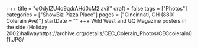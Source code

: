 +++
title = "oOdylZU4o9qdrAHd0cM2.avif"
draft = false
tags = ["Photos"]
categories = ["ShowBiz Pizza Place"]
pages = ["Cincinnati, OH (8801 Colerain Ave)"]
startDate = ""
+++
Wild West and GQ Magazine posters in the side (Holiday 2002)hallwayhttps://archive.org/details/CEC_Colerain_Photos/CECcolerain011.JPG/
